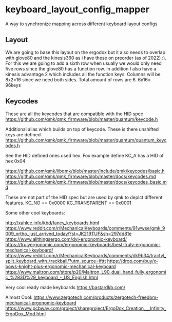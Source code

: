 # keyboard_layout_config_mapper
A way to synchronize mapping across different keyboard layout configs

## Layout

We are going to base this layout on the ergodox but it also needs to overlap with glove80 and the kinesis360 as i have these on preorder (as of 2022) :). For this we are going to add a sixth row when usually we would only need five rows since the glove80 has a function row. In addition I also have a kinesis advantage 2 which includes all the function keys. Columns will be 8x2=16 since we need both sides. Total amount of rows are 6. 6x16= 96keys

## Keycodes

These are all the keycodes that are compatible with the HID spec
https://github.com/qmk/qmk_firmware/blob/master/quantum/keycode.h


Additional alias which builds on top of keycode. These is there unshifted keys are defined
https://github.com/qmk/qmk_firmware/blob/master/quantum/quantum_keycodes.h

See the HID defined ones used hex. Fox example define KC_A has a HID of hex 0x04

https://github.com/qmk/libqmk/blob/master/include/qmk/keycodes/basic.h
https://github.com/qmk/qmk_firmware/blob/master/docs/keycodes.md
https://github.com/qmk/qmk_firmware/blob/master/docs/keycodes_basic.md


These are not part of the HID spec but are used by qmk to depict different features.
KC_NO                  == 0x0000
KC_TRANSPARENT         == 0x0001



Some other cool keyboards:

http://xahlee.info/kbd/fancy_keyboards.html
https://www.reddit.com/r/MechanicalKeyboards/comments/91wwse/gmk_9009_ortho_just_arrived_today/?st=JK219TUF&sh=297dd81e
https://www.allthingsergo.com/dyi-ergonomic-keyboard/
https://trulyergonomic.com/ergonomic-keyboards/best-truly-ergonomic-mechanical-keyboard/
https://www.reddit.com/r/MechanicalKeyboards/comments/dk9b34/tractyl_split_keyboard_with_trackball/?utm_source=ifttt
https://drop.com/buy/x-bows-knight-plus-ergonomic-mechanical-keyboard
https://www.maltron.com/store/p20/Maltron_L90_dual_hand_fully_ergonomic_%283D%29_keyboard_-_US_English.html

Very cool ready made keyboards
https://bastardkb.com/

Almost Cool:
https://www.zergotech.com/products/zergotech-freedom-mechanical-ergonomic-keyboard
https://www.pcbway.com/project/shareproject/ErgoDox_Creation___Infinity_ErgoDox_Mod.html